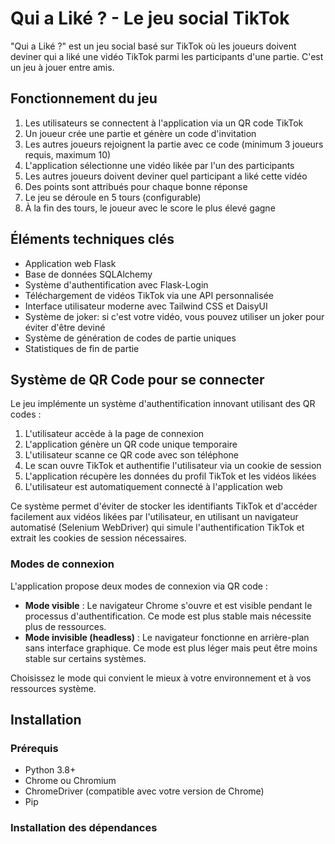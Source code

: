# Qui a Liké ? - Le jeu social TikTok

"Qui a Liké ?" est un jeu social basé sur TikTok où les joueurs doivent deviner qui a liké une vidéo TikTok parmi les participants d'une partie. C'est un jeu à jouer entre amis.

## Fonctionnement du jeu

1. Les utilisateurs se connectent à l'application via un QR code TikTok
2. Un joueur crée une partie et génère un code d'invitation
3. Les autres joueurs rejoignent la partie avec ce code (minimum 3 joueurs requis, maximum 10)
4. L'application sélectionne une vidéo likée par l'un des participants
5. Les autres joueurs doivent deviner quel participant a liké cette vidéo
6. Des points sont attribués pour chaque bonne réponse
7. Le jeu se déroule en 5 tours (configurable)
8. À la fin des tours, le joueur avec le score le plus élevé gagne

## Éléments techniques clés

- Application web Flask
- Base de données SQLAlchemy
- Système d'authentification avec Flask-Login
- Téléchargement de vidéos TikTok via une API personnalisée
- Interface utilisateur moderne avec Tailwind CSS et DaisyUI
- Système de joker: si c'est votre vidéo, vous pouvez utiliser un joker pour éviter d'être deviné
- Système de génération de codes de partie uniques
- Statistiques de fin de partie

## Système de QR Code pour se connecter

Le jeu implémente un système d'authentification innovant utilisant des QR codes :
1. L'utilisateur accède à la page de connexion
2. L'application génère un QR code unique temporaire
3. L'utilisateur scanne ce QR code avec son téléphone
4. Le scan ouvre TikTok et authentifie l'utilisateur via un cookie de session
5. L'application récupère les données du profil TikTok et les vidéos likées
6. L'utilisateur est automatiquement connecté à l'application web

Ce système permet d'éviter de stocker les identifiants TikTok et d'accéder facilement aux vidéos likées par l'utilisateur, en utilisant un navigateur automatisé (Selenium WebDriver) qui simule l'authentification TikTok et extrait les cookies de session nécessaires.

### Modes de connexion

L'application propose deux modes de connexion via QR code :

- **Mode visible** : Le navigateur Chrome s'ouvre et est visible pendant le processus d'authentification. Ce mode est plus stable mais nécessite plus de ressources.
- **Mode invisible (headless)** : Le navigateur fonctionne en arrière-plan sans interface graphique. Ce mode est plus léger mais peut être moins stable sur certains systèmes.

Choisissez le mode qui convient le mieux à votre environnement et à vos ressources système.

## Installation

### Prérequis

- Python 3.8+
- Chrome ou Chromium
- ChromeDriver (compatible avec votre version de Chrome)
- Pip

### Installation des dépendances

```